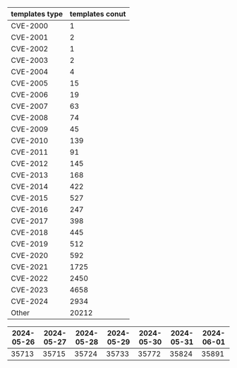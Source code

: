 | templates type | templates conut | 
| --- | --- | 
| CVE-2000 | 1 |
| CVE-2001 | 2 |
| CVE-2002 | 1 |
| CVE-2003 | 2 |
| CVE-2004 | 4 |
| CVE-2005 | 15 |
| CVE-2006 | 19 |
| CVE-2007 | 63 |
| CVE-2008 | 74 |
| CVE-2009 | 45 |
| CVE-2010 | 139 |
| CVE-2011 | 91 |
| CVE-2012 | 145 |
| CVE-2013 | 168 |
| CVE-2014 | 422 |
| CVE-2015 | 527 |
| CVE-2016 | 247 |
| CVE-2017 | 398 |
| CVE-2018 | 445 |
| CVE-2019 | 512 |
| CVE-2020 | 592 |
| CVE-2021 | 1725 |
| CVE-2022 | 2450 |
| CVE-2023 | 4658 |
| CVE-2024 | 2934 |
| Other | 20212 |


|2024-05-26 | 2024-05-27 | 2024-05-28 | 2024-05-29 | 2024-05-30 | 2024-05-31 | 2024-06-01|
|--- | ------ | ------ | ------ | ------ | ------ | ---|
|35713 | 35715 | 35724 | 35733 | 35772 | 35824 | 35891|
